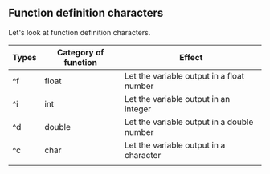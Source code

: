 ## Function definition characters

Let's look at function definition characters.

| Types | Category of function | Effect |
| --- | --- | --- |
| ^f | float | Let the variable output in a float number |
| ^i | int | Let the variable output in an integer |
| ^d | double | Let the variable output in a double number |
| ^c | char | Let the variable output in a character |
|  |  |  |

